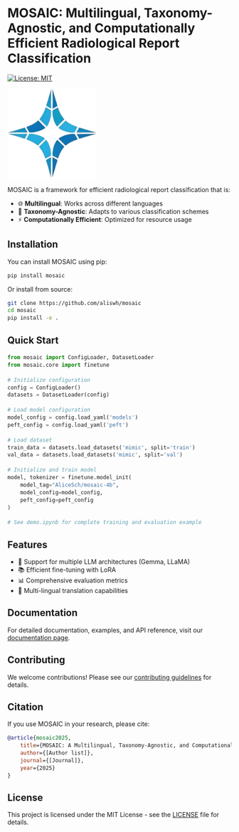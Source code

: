 # MOSAIC: Multilingual, Taxonomy-Agnostic, and Computationally Efficient Radiological Report Classification

[![License: MIT](https://img.shields.io/badge/License-MIT-yellow.svg)](https://opensource.org/licenses/MIT)

<img src="mosaic-icon.png" alt="My Image" width="200"/>


MOSAIC is a framework for efficient radiological report classification that is:
- 🌐 **Multilingual**: Works across different languages
- 🎯 **Taxonomy-Agnostic**: Adapts to various classification schemes
- ⚡ **Computationally Efficient**: Optimized for resource usage

## Installation

You can install MOSAIC using pip:

```bash
pip install mosaic
```

Or install from source:

```bash
git clone https://github.com/aliswh/mosaic
cd mosaic
pip install -e .
```

## Quick Start

```python
from mosaic import ConfigLoader, DatasetLoader
from mosaic.core import finetune

# Initialize configuration
config = ConfigLoader()
datasets = DatasetLoader(config)

# Load model configuration
model_config = config.load_yaml('models')
peft_config = config.load_yaml('peft')

# Load dataset
train_data = datasets.load_datasets('mimic', split='train')
val_data = datasets.load_datasets('mimic', split='val')

# Initialize and train model
model, tokenizer = finetune.model_init(
    model_tag="AliceSch/mosaic-4b",
    model_config=model_config,
    peft_config=peft_config
)

# See demo.ipynb for complete training and evaluation example
```

## Features

- 🤖 Support for multiple LLM architectures (Gemma, LLaMA)
- 📚 Efficient fine-tuning with LoRA
- 📊 Comprehensive evaluation metrics
- 🔄 Multi-lingual translation capabilities

## Documentation

For detailed documentation, examples, and API reference, visit our [documentation page](https://mosaic-rad.readthedocs.io/).

## Contributing

We welcome contributions! Please see our [contributing guidelines](CONTRIBUTING.md) for details.

## Citation

If you use MOSAIC in your research, please cite:

```bibtex
@article{mosaic2025,
    title={MOSAIC: A Multilingual, Taxonomy-Agnostic, and Computationally Efficient Approach for Radiological Report Classification},
    author={[Author list]},
    journal={[Journal]},
    year={2025}
}
```

## License

This project is licensed under the MIT License - see the [LICENSE](LICENSE) file for details.